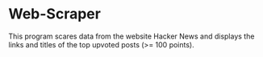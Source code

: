 # Web-Scraper
This program scares data from the website Hacker News and displays the links and titles of the top upvoted posts (>= 100 points).
